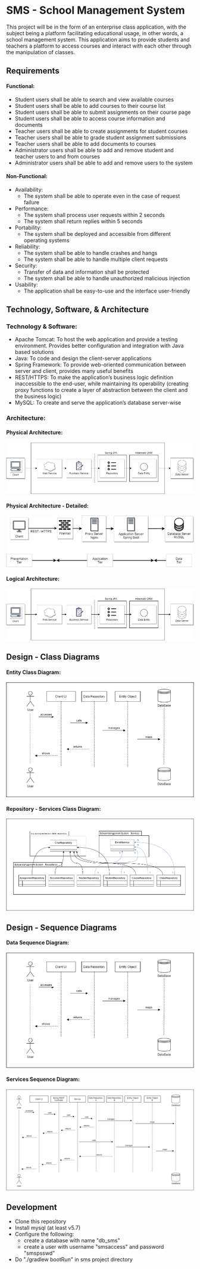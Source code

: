 # SMS - School Management System

This project will be in the form of an enterprise class application, with the subject being a platform facilitating educational usage, in other words, a school management system. This application aims to provide students and teachers a platform to access courses and interact with each other through the manipulation of classes.

## Requirements
  #### Functional:
  -	Student users shall be able to search and view available courses
  -	Student users shall be able to add courses to their course list
  -	Student users shall be able to submit assignments on their course page
  -	Student users shall be able to access course information and documents
  -	Teacher users shall be able to create assignments for student courses
  -	Teacher users shall be able to grade student assignment submissions
  -	Teacher users shall be able to add documents to courses
  -	Administrator users shall be able to add and remove student and teacher users to and from courses
  -	Administrator users shall be able to add and remove users to the system
  
  #### Non-Functional:
  -	Availability:
     -	The system shall be able to operate even in the case of request failure
  -	Performance: 
     -	The system shall process user requests within 2 seconds
     -	The system shall return replies within 5 seconds
  -	Portability: 
     -	The system shall be deployed and accessible from different operating systems
  -	Reliability: 
     -	The system shall be able to handle crashes and hangs 
     -	The system shall be able to handle multiple client requests
  -	Security: 
     -	Transfer of data and information shall be protected
     -	The system shall be able to handle unauthorized malicious injection
  -	Usability: 
     -	The application shall be easy-to-use and the interface user-friendly

## Technology, Software, & Architecture
  ### Technology & Software:
  -	Apache Tomcat: To host the web application and provide a testing environment. Provides better configuration and integration with Java based solutions
  -	Java: To code and design the client-server applications 
  -	Spring Framework: To provide web-oriented communication between server and client, provides many useful benefits 
  -	REST/HTTPS: To make the application’s business logic definition inaccessible to the end-user, while maintaining its operability (creating proxy functions to create a layer of abstraction between the client and the business logic)
  -	MySQL: To create and serve the application’s database server-wise
  
  ### Architecture:
  #### Physical Architecture:
  ![](https://github.com/lordeternity/sms/blob/master/docs/architecture/Logical%20Architecture.png)

  #### Physical Architecture - Detailed:
  ![](https://github.com/lordeternity/sms/blob/master/docs/architecture/Physical%20Architecture%20-%20Detailed.png)

  #### Logical Architecture:
  ![](https://github.com/lordeternity/sms/blob/master/docs/architecture/Logical%20Architecture.png)
  
## Design - Class Diagrams
  #### Entity Class Diagram:
  ![](https://github.com/lordeternity/sms/blob/master/docs/design/Data%20Sequence%20Diagram.png)
  
  #### Repository - Services Class Diagram:
  ![](https://github.com/lordeternity/sms/blob/master/docs/design/Repository%20Services%20Class%20Diagram.png)
  
## Design - Sequence Diagrams
  #### Data Sequence Diagram:
  ![](https://github.com/lordeternity/sms/blob/master/docs/design/Data%20Sequence%20Diagram.png)
  
  #### Services Sequence Diagram:
  ![](https://github.com/lordeternity/sms/blob/master/docs/design/Service%20Sequence%20Diagram.png)

## Development
- Clone this repository
- Install mysql (at least v5.7)
- Configure the following:
  - create a database with name "db_sms"
  - create a user with username "smsaccess" and password "smspsswd"
- Do "./gradlew bootRun" in sms project directory
